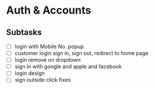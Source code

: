 # Auth & Accounts

## Subtasks

- [ ] login with Mobile No. popup
- [ ] customer login sign in, sign out, redirect to home page
- [ ] login remove on dropdown
- [ ] sign in with google and apple and facebook
- [ ] login design
- [ ] sign outside click fixes